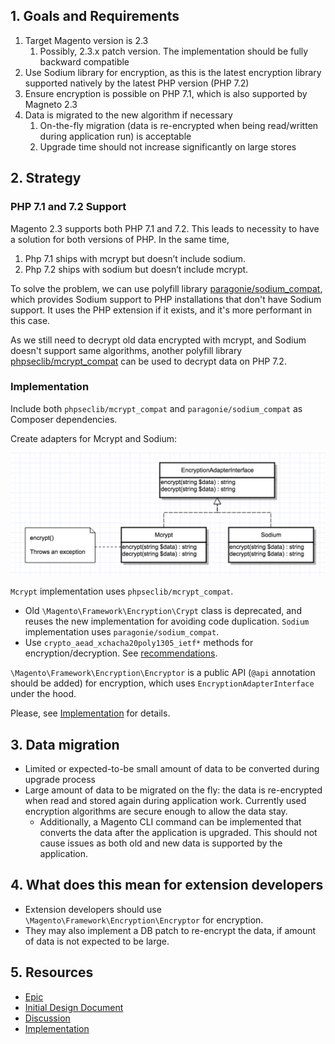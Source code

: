 ## 1. Goals and Requirements

1. Target Magento version is 2.3
   1. Possibly, 2.3.x patch version. The implementation should be fully backward compatible
2. Use Sodium library for encryption, as this is the latest encryption library supported natively by the latest PHP version (PHP 7.2)
3. Ensure encryption is possible on PHP 7.1, which is also supported by Magneto 2.3
4. Data is migrated to the new algorithm if necessary
   1. On-the-fly migration (data is re-encrypted when being read/written during application run) is acceptable
   2. Upgrade time should not increase significantly on large stores
 
## 2. Strategy

### PHP 7.1 and 7.2 Support

Magento 2.3 supports both PHP 7.1 and 7.2. This leads to necessity to have a solution for both versions of PHP. In the same time,
  1. Php 7.1 ships with mcrypt but doesn’t include sodium.
  2. Php 7.2 ships with sodium but doesn’t include mcrypt. 

To solve the problem, we can use polyfill library [paragonie/sodium_compat](https://github.com/paragonie/sodium_compat), which provides Sodium support to PHP installations that don't have Sodium support. It uses the PHP extension if it exists, and it's more performant in this case.

As we still need to decrypt old data encrypted with mcrypt, and Sodium doesn't support same algorithms, another polyfill library [phpseclib/mcrypt_compat](https://github.com/phpseclib/mcrypt_compat) can be used to decrypt data on PHP 7.2.

### Implementation

Include both `phpseclib/mcrypt_compat` and `paragonie/sodium_compat` as Composer dependencies.

Create adapters for Mcrypt and Sodium:

![Encryption Adapter](/design-documents/mcrypt-to-sodium-migration/encryption-adapter.png)

`Mcrypt` implementation uses `phpseclib/mcrypt_compat`.
* Old `\Magento\Framework\Encryption\Crypt` class is deprecated, and reuses the new implementation for avoiding code duplication.
`Sodium` implementation uses `paragonie/sodium_compat`.
* Use `crypto_aead_xchacha20poly1305_ietf*` methods for encryption/decryption. See [recommendations](https://paragonie.com/blog/2017/06/libsodium-quick-reference-quick-comparison-similar-functions-and-which-one-use).

`\Magento\Framework\Encryption\Encryptor` is a public API (`@api` annotation should be added) for encryption, which uses `EncryptionAdapterInterface` under the hood.

Please, see [Implementation](https://github.com/magento-engcom/php-7.2-support/pull/135) for details.

## 3. Data migration

* Limited or expected-to-be small amount of data to be converted during upgrade process
* Large amount of data to be migrated on the fly: the data is re-encrypted when read and stored again during application work. Currently used encryption algorithms are secure enough to allow the data stay.
   * Additionally, a Magento CLI command can be implemented that converts the data after the application is upgraded. This should not cause issues as both old and new data is supported by the application.

## 4. What does this mean for extension developers

* Extension developers should use `\Magento\Framework\Encryption\Encryptor` for encryption.
* They may also implement a DB patch to re-encrypt the data, if amount of data is not expected to be large.

## 5. Resources

* [Epic](https://github.com/magento-engcom/php-7.2-support/issues/127)
* [Initial Design Document](https://github.com/magento-engcom/php-7.2-support/wiki/HLD---Removing-mcrypt-and-adding-libsodium)
* [Discussion](https://github.com/magento-engcom/php-7.2-support/wiki/Discussion:-Encryption-with-Libsodium)
* [Implementation](https://github.com/magento-engcom/php-7.2-support/pull/135)
